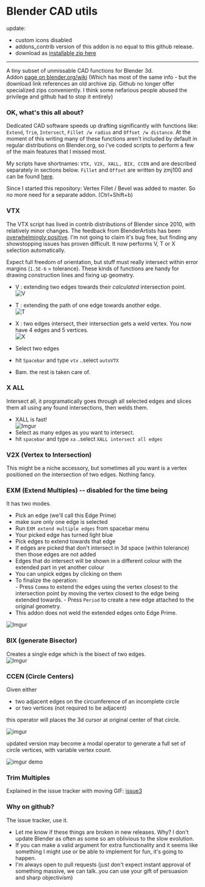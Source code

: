Blender CAD utils
=================

update: 

  - custom icons disabled
  - addons_contrib version of this addon is no equal to this github release.
  - download as [installable zip here](https://github.com/zeffii/mesh_tinyCAD/archive/master.zip)  

__________________


A tiny subset of unmissable CAD functions for Blender 3d.  
Addon [page on blender.org/wiki](http://wiki.blender.org/index.php/Extensions:2.6/Py/Scripts/Modeling/mesh_tinyCAD) (Which has most of the same info - but the download link references an old archive zip. Github no longer offer specialized zips conveniently. I think some nefarious people abused the privilege and github had to stop it entirely)  

### OK, what's this all about?

Dedicated CAD software speeds up drafting significantly with functions like: `Extend`, `Trim`,  `Intersect`, `Fillet /w radius` and `Offset /w distance`. At the moment of this writing many of these functions aren't included by default in regular distributions on Blender.org, so i've coded scripts to perform a few of the main features that I missed most. 
  
My scripts have shortnames: `VTX, V2X, XALL, BIX, CCEN` and are described separately in sections below. `Fillet` and `Offset` are written by zmj100 and can be found [here](http://blenderartists.org/forum/showthread.php?179375).


Since I started this repository: Vertex Fillet / Bevel was added to master. So no more need for a separate addon.  (Ctrl+Shift+b)

### VTX

The VTX script has lived in contrib distributions of Blender since 2010, with relatively minor changes. The feedback from BlenderArtists has been [overwhelmingly positive](http://blenderartists.org/forum/showthread.php?204836-CAD-Addon-Edge-Tools-(blender-2-6x)). I'm not going to claim it's bug free, but finding any showstopping issues has proven difficult. It now performs V, T or X selection automatically.   
  
Expect full freedom of orientation, but stuff must really intersect within error margins (`1.5E-6` = tolerance). These kinds of functions are handy for drawing construction lines and fixing up geometry. 

  - V : extending two edges towards their _calculated_ intersection point.  
   ![V](http://i.imgur.com/zBSciFf.png)

  - T : extending the path of one edge towards another edge.  
   ![T](http://i.imgur.com/CDH5oHm.png)

  - X : two edges intersect, their intersection gets a weld vertex. You now have 4 edges and 5 vertices.  
   ![X](http://i.imgur.com/kqtX9OE.png)


- Select two edges  
- hit `Spacebar` and type `vtx` ..select `autoVTX`  
- Bam. the rest is taken care of.


### X ALL

Intersect all, it programatically goes through all selected edges and slices them all using any found intersections, then welds them.

  - XALL is fast!  
  ![Imgur](http://i.imgur.com/1I7totI.gif)
  - Select as many edges as you want to intersect.
  - hit `spacebar` and type `xa`  ..select `XALL intersect all edges`

### V2X (Vertex to Intersection)

This might be a niche accessory, but sometimes all you want is a vertex positioned on the intersection of two edges. Nothing fancy.

### EXM (Extend Multiples) -- disabled for the time being

It has two modes.  
  -  Pick an edge (we'll call this Edge Prime)
  -  make sure only one edge is selected
  -  Run `EXM extend multiple edges` from spacebar menu
  -  Your picked edge has turned light blue
  -  Pick edges to extend towards that edge
  -  If edges are picked that don't intersect in 3d space (within tolerance) then those edges are not added
  -  Edges that do intersect will be shown in a different colour with the extended part in yet another colour
  -  You can unpick edges by clicking on them
  -  To finalize the operation:  
    - Press `Comma` to extend the edges using the vertex closest to the intersection point by moving the vertex closest to the edge being extended towards.
    - Press `Period` to create a new edge attached to the original geometry.
  -  This addon does not weld the extended edges onto Edge Prime.


![Imgur](http://i.imgur.com/WRD0prj.gif)  

### BIX (generate Bisector)

Creates a single edge which is the bisect of two edges.  
![Imgur](http://i.imgur.com/uzyv1Mv.gif)  

### CCEN (Circle Centers)

Given either 

- two adjacent edges on the circumference of an incomplete circle
- or two vertices (not required to be adjacent)

this operator will places the 3d cursor at original center of that circle.

![imgur](https://cloud.githubusercontent.com/assets/619340/5595657/2786f984-9279-11e4-9dff-9db5d5a52a52.gif)

updated version may become a modal operator to generate a full set of circle vertices, with variable vertex count.

![imgur demo](https://cloud.githubusercontent.com/assets/619340/5602194/ce613c96-933d-11e4-9879-d2cfc686cb69.gif)
  
### Trim Multiples

Explained in the issue tracker with moving GIF: [issue3](https://github.com/zeffii/Blender_CAD_utils/issues/3)


### Why on github?

The issue tracker, use it.  

-  Let me know if these things are broken in new releases. Why? I don't update Blender as often as some so am oblivious to the slow evolution. 
-  If you can make a valid argument for extra functionality and it seems like something I might use or be able to implement for fun, it's going to happen.
-  I'm always open to pull requests (just don't expect instant approval of something massive, we can talk..you can use your gift of persuasion and sharp objectivism)
